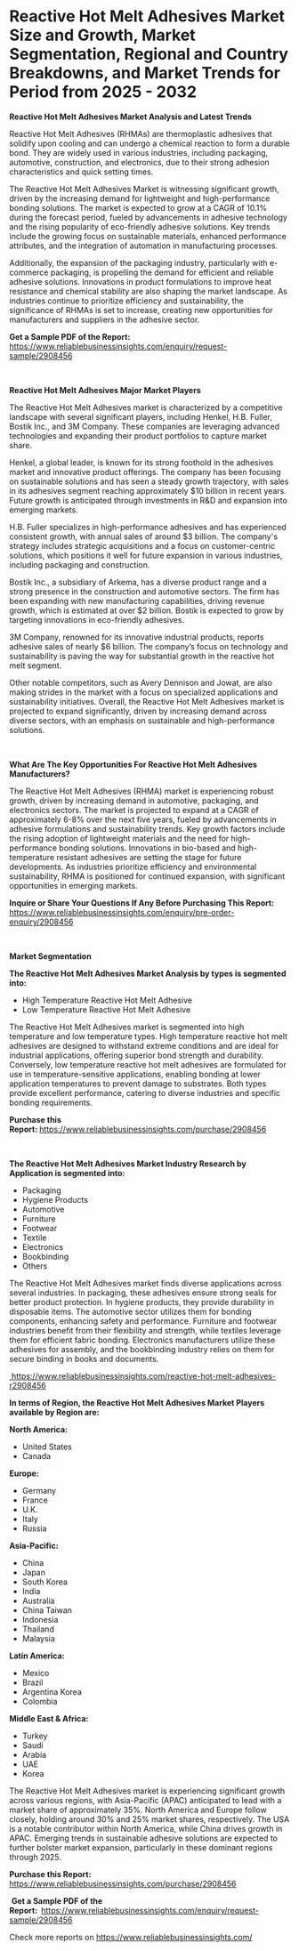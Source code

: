 <p><h1>Reactive Hot Melt Adhesives Market Size and Growth, Market Segmentation, Regional and Country Breakdowns, and Market Trends for Period from 2025 -  2032</h1></p><p><strong>Reactive Hot Melt Adhesives Market Analysis and Latest Trends</strong></p>
<p><p>Reactive Hot Melt Adhesives (RHMAs) are thermoplastic adhesives that solidify upon cooling and can undergo a chemical reaction to form a durable bond. They are widely used in various industries, including packaging, automotive, construction, and electronics, due to their strong adhesion characteristics and quick setting times. </p><p>The Reactive Hot Melt Adhesives Market is witnessing significant growth, driven by the increasing demand for lightweight and high-performance bonding solutions. The market is expected to grow at a CAGR of 10.1% during the forecast period, fueled by advancements in adhesive technology and the rising popularity of eco-friendly adhesive solutions. Key trends include the growing focus on sustainable materials, enhanced performance attributes, and the integration of automation in manufacturing processes.</p><p>Additionally, the expansion of the packaging industry, particularly with e-commerce packaging, is propelling the demand for efficient and reliable adhesive solutions. Innovations in product formulations to improve heat resistance and chemical stability are also shaping the market landscape. As industries continue to prioritize efficiency and sustainability, the significance of RHMAs is set to increase, creating new opportunities for manufacturers and suppliers in the adhesive sector.</p></p>
<p><strong>Get a Sample PDF of the Report:&nbsp;</strong> <a href="https://www.reliablebusinessinsights.com/enquiry/request-sample/2908456?utm_campaign=3113&utm_medium=2&utm_source=Github&utm_content=ia&utm_term=12032025&utm_id=reactive-hot-melt-adhesives">https://www.reliablebusinessinsights.com/enquiry/request-sample/2908456</a></p>
<p>&nbsp;</p>
<p><strong>Reactive Hot Melt Adhesives Major Market Players</strong></p>
<p><p>The Reactive Hot Melt Adhesives market is characterized by a competitive landscape with several significant players, including Henkel, H.B. Fuller, Bostik Inc., and 3M Company. These companies are leveraging advanced technologies and expanding their product portfolios to capture market share. </p><p>Henkel, a global leader, is known for its strong foothold in the adhesives market and innovative product offerings. The company has been focusing on sustainable solutions and has seen a steady growth trajectory, with sales in its adhesives segment reaching approximately $10 billion in recent years. Future growth is anticipated through investments in R&D and expansion into emerging markets.</p><p>H.B. Fuller specializes in high-performance adhesives and has experienced consistent growth, with annual sales of around $3 billion. The company's strategy includes strategic acquisitions and a focus on customer-centric solutions, which positions it well for future expansion in various industries, including packaging and construction.</p><p>Bostik Inc., a subsidiary of Arkema, has a diverse product range and a strong presence in the construction and automotive sectors. The firm has been expanding with new manufacturing capabilities, driving revenue growth, which is estimated at over $2 billion. Bostik is expected to grow by targeting innovations in eco-friendly adhesives.</p><p>3M Company, renowned for its innovative industrial products, reports adhesive sales of nearly $6 billion. The company’s focus on technology and sustainability is paving the way for substantial growth in the reactive hot melt segment.</p><p>Other notable competitors, such as Avery Dennison and Jowat, are also making strides in the market with a focus on specialized applications and sustainability initiatives. Overall, the Reactive Hot Melt Adhesives market is projected to expand significantly, driven by increasing demand across diverse sectors, with an emphasis on sustainable and high-performance solutions.</p></p>
<p>&nbsp;</p>
<p><strong>What Are The Key Opportunities For Reactive Hot Melt Adhesives Manufacturers?</strong></p>
<p><p>The Reactive Hot Melt Adhesives (RHMA) market is experiencing robust growth, driven by increasing demand in automotive, packaging, and electronics sectors. The market is projected to expand at a CAGR of approximately 6-8% over the next five years, fueled by advancements in adhesive formulations and sustainability trends. Key growth factors include the rising adoption of lightweight materials and the need for high-performance bonding solutions. Innovations in bio-based and high-temperature resistant adhesives are setting the stage for future developments. As industries prioritize efficiency and environmental sustainability, RHMA is positioned for continued expansion, with significant opportunities in emerging markets.</p></p>
<p><strong>Inquire or Share Your Questions If Any Before Purchasing This Report:</strong> <a href="https://www.reliablebusinessinsights.com/enquiry/pre-order-enquiry/2908456?utm_campaign=3113&utm_medium=2&utm_source=Github&utm_content=ia&utm_term=12032025&utm_id=reactive-hot-melt-adhesives">https://www.reliablebusinessinsights.com/enquiry/pre-order-enquiry/2908456</a></p>
<p>&nbsp;</p>
<p><strong>Market Segmentation</strong></p>
<p><strong>The Reactive Hot Melt Adhesives Market Analysis by types is segmented into:</strong></p>
<p><ul><li>High Temperature Reactive Hot Melt Adhesive</li><li>Low Temperature Reactive Hot Melt Adhesive</li></ul></p>
<p><p>The Reactive Hot Melt Adhesives market is segmented into high temperature and low temperature types. High temperature reactive hot melt adhesives are designed to withstand extreme conditions and are ideal for industrial applications, offering superior bond strength and durability. Conversely, low temperature reactive hot melt adhesives are formulated for use in temperature-sensitive applications, enabling bonding at lower application temperatures to prevent damage to substrates. Both types provide excellent performance, catering to diverse industries and specific bonding requirements.</p></p>
<p><strong>Purchase this Report:&nbsp;</strong><a href="https://www.reliablebusinessinsights.com/purchase/2908456?utm_campaign=3113&utm_medium=2&utm_source=Github&utm_content=ia&utm_term=12032025&utm_id=reactive-hot-melt-adhesives">https://www.reliablebusinessinsights.com/purchase/2908456</a></p>
<p>&nbsp;</p>
<p><strong>The Reactive Hot Melt Adhesives Market Industry Research by Application is segmented into:</strong></p>
<p><ul><li>Packaging</li><li>Hygiene Products</li><li>Automotive</li><li>Furniture</li><li>Footwear</li><li>Textile</li><li>Electronics</li><li>Bookbinding</li><li>Others</li></ul></p>
<p><p>The Reactive Hot Melt Adhesives market finds diverse applications across several industries. In packaging, these adhesives ensure strong seals for better product protection. In hygiene products, they provide durability in disposable items. The automotive sector utilizes them for bonding components, enhancing safety and performance. Furniture and footwear industries benefit from their flexibility and strength, while textiles leverage them for efficient fabric bonding. Electronics manufacturers utilize these adhesives for assembly, and the bookbinding industry relies on them for secure binding in books and documents.</p></p>
<p><a href="https://www.reliablebusinessinsights.com/reactive-hot-melt-adhesives-r2908456?utm_campaign=3113&utm_medium=2&utm_source=Github&utm_content=ia&utm_term=12032025&utm_id=reactive-hot-melt-adhesives">&nbsp;https://www.reliablebusinessinsights.com/reactive-hot-melt-adhesives-r2908456</a></p>
<p><strong>In terms of Region, the Reactive Hot Melt Adhesives Market Players available by Region are:</strong></p>
<p>
    <p> <strong> North America: </strong>
        <ul>
            <li>United States</li>
            <li>Canada</li>
        </ul>
        </p> 
    <p> <strong> Europe: </strong>
        <ul>
            <li>Germany</li>
            <li>France</li>
            <li>U.K.</li>
            <li>Italy</li>
            <li>Russia</li>
        </ul>
        </p> 
    <p> <strong> Asia-Pacific: </strong>
        <ul>
            <li>China</li>
            <li>Japan</li>
            <li>South Korea</li>
            <li>India</li>
            <li>Australia</li>
            <li>China Taiwan</li>
            <li>Indonesia</li>
            <li>Thailand</li>
            <li>Malaysia</li>
        </ul>
        </p> 
    <p> <strong> Latin America: </strong>
        <ul>
            <li>Mexico</li>
            <li>Brazil</li>
            <li>Argentina Korea</li>
            <li>Colombia</li>
        </ul>
        </p> 
    <p> <strong> Middle East & Africa: </strong>
        <ul>
            <li>Turkey</li>
            <li>Saudi</li>
            <li>Arabia</li>
            <li>UAE</li>
            <li>Korea</li>
        </ul>
    </p>
    </p>
<p><p>The Reactive Hot Melt Adhesives market is experiencing significant growth across various regions, with Asia-Pacific (APAC) anticipated to lead with a market share of approximately 35%. North America and Europe follow closely, holding around 30% and 25% market shares, respectively. The USA is a notable contributor within North America, while China drives growth in APAC. Emerging trends in sustainable adhesive solutions are expected to further bolster market expansion, particularly in these dominant regions through 2025.</p></p>
<p><strong>Purchase this Report: </strong><a href="https://www.reliablebusinessinsights.com/purchase/2908456?utm_campaign=3113&utm_medium=2&utm_source=Github&utm_content=ia&utm_term=12032025&utm_id=reactive-hot-melt-adhesives">https://www.reliablebusinessinsights.com/purchase/2908456</a></p>
<p>&nbsp;<strong>Get a Sample PDF of the Report:&nbsp;&nbsp;</strong><a href="https://www.reliablebusinessinsights.com/enquiry/request-sample/2908456?utm_campaign=3113&utm_medium=2&utm_source=Github&utm_content=ia&utm_term=12032025&utm_id=reactive-hot-melt-adhesives">https://www.reliablebusinessinsights.com/enquiry/request-sample/2908456</a></p>
<p><strong></strong></p>
<p>Check more reports on <a href="https://www.reliablebusinessinsights.com/?utm_campaign=3113&utm_medium=2&utm_source=Github&utm_content=ia&utm_term=12032025&utm_id=reactive-hot-melt-adhesives">https://www.reliablebusinessinsights.com/</a></p>